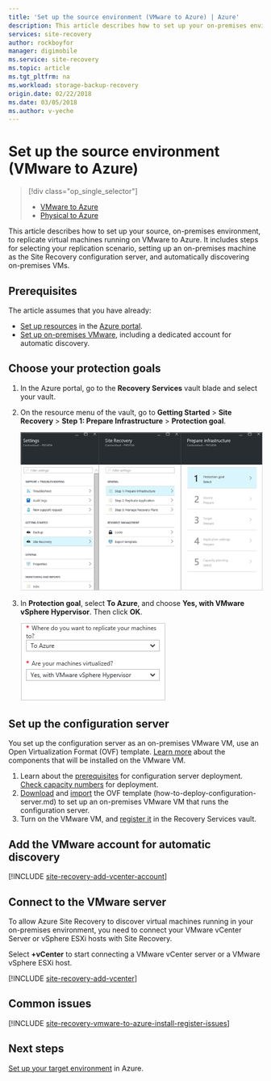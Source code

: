 ```yaml
---
title: 'Set up the source environment (VMware to Azure) | Azure'
description: This article describes how to set up your on-premises environment to start replicating VMware virtual machines to Azure.
services: site-recovery
author: rockboyfor
manager: digimobile
ms.service: site-recovery
ms.topic: article
ms.tgt_pltfrm: na
ms.workload: storage-backup-recovery
origin.date: 02/22/2018
ms.date: 03/05/2018
ms.author: v-yeche
---
```


<a name="set-up-the-source-environment"></a>
# Set up the source environment (VMware to Azure)
> [!div class="op_single_selector"]
> * [VMware to Azure](./site-recovery-set-up-vmware-to-azure.md)
> * [Physical to Azure](./site-recovery-set-up-physical-to-azure.md)

This article describes how to set up your source, on-premises environment, to replicate virtual machines running on VMware to Azure. It includes steps for selecting your replication scenario, setting up an on-premises machine as the Site Recovery configuration server, and automatically discovering on-premises VMs. 

## Prerequisites

The article assumes that you have already:
- [Set up resources](tutorial-prepare-azure.md) in the [Azure portal](http://portal.azure.cn).
- [Set up on-premises VMware](tutorial-prepare-on-premises-vmware.md), including a dedicated account for automatic discovery.

## Choose your protection goals

1. In the Azure portal, go to the **Recovery Services** vault blade and select your vault.
2. On the resource menu of the vault, go to **Getting Started** > **Site Recovery** > **Step 1: Prepare Infrastructure** > **Protection goal**.

    ![Choose goals](./media/site-recovery-set-up-vmware-to-azure/choose-goals.png)
3. In **Protection goal**, select **To Azure**, and choose **Yes, with VMware vSphere Hypervisor**. Then click **OK**.

    ![Choose goals](./media/site-recovery-set-up-vmware-to-azure/choose-goals2.png)

## Set up the configuration server

You set up the configuration server as an on-premises VMware VM, use an Open Virtualization Format (OVF) template. [Learn more](concepts-vmware-to-azure-architecture.md) about the components that will be installed on the VMware VM. 

1. Learn about the [prerequisites](how-to-deploy-configuration-server.md#prerequisites) for configuration server deployment. [Check capacity numbers](how-to-deploy-configuration-server.md#capacity-planning) for deployment.
2. [Download](how-to-deploy-configuration-server.md#download-the-template) and [import](how-to-deploy-configuration-server.md#import-the-template-in-vmware) the OVF template (how-to-deploy-configuration-server.md) to set up an on-premises VMware VM that runs the configuration server.
3. Turn on the VMware VM, and [register it](how-to-deploy-configuration-server.md#register-the-configuration-server) in the Recovery Services vault.

## Add the VMware account for automatic discovery

[!INCLUDE [site-recovery-add-vcenter-account](../../includes/site-recovery-add-vcenter-account.md)]

## Connect to the VMware server

To allow Azure Site Recovery to discover virtual machines running in your on-premises environment, you need to connect your VMware vCenter Server or vSphere ESXi hosts with Site Recovery.

Select **+vCenter** to start connecting a VMware vCenter server or a VMware vSphere ESXi host.

[!INCLUDE [site-recovery-add-vcenter](../../includes/site-recovery-add-vcenter.md)]

## Common issues
[!INCLUDE [site-recovery-vmware-to-azure-install-register-issues](../../includes/site-recovery-vmware-to-azure-install-register-issues.md)]

## Next steps
[Set up your target environment](./site-recovery-prepare-target-vmware-to-azure.md) in Azure.

<!--Update_Description: update meta properties, wording update -->